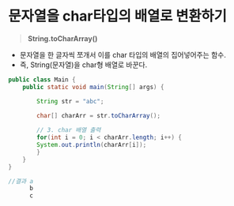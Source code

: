# 문자열을 char타입의 배열로 변환하기

> **String.toCharArray()**
> 
- 문자열을 한 글자씩 쪼개서 이를 char 타입의 배열의 집어넣어주는 함수.
- 즉, String(문자열)을 char형 배열로 바꾼다.

```java
public class Main {
	public static void main(String[] args) {

		String str = "abc";
		
		char[] charArr = str.toCharArray();

		// 3. char 배열 출력
		for(int i = 0; i < charArr.length; i++) {
		System.out.println(charArr[i]);
		}
	}
}

//결과 a
      b
      c
```
